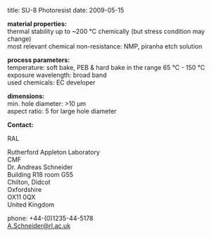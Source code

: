 title: SU-8 Photoresist
date: 2009-05-15  

__material properties:__  	
thermal stability up to	~200 °C chemically (but stress condition may change)  
most relevant chemical non-resistance:	NMP, piranha etch solution  

	
__process parameters:__  	
temperature:	soft bake, PEB & hard bake in the range 65 °C - 150 °C  
exposure wavelength:	broad band  
used chemicals:	EC developer
	
__dimensions:__  	
min. hole diameter:	>10 µm  
aspect ratio:	5 for large hole diameter
<!--break-->
__Contact:__

RAL

Rutherford Appleton Laboratory  
CMF  
Dr. Andreas Schneider  
Building R18 room G55   
Chilton, Didcot  
Oxfordshire   
OX11 0QX   
United Kingdom

phone: +44-(0)1235-44-5178  
A.Schneider@rl.ac.uk